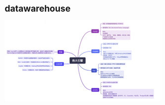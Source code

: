 # datawarehouse
![数据引擎图文](https://github.com/easonnum1/datawarehouse/blob/main/%E6%95%B0%E6%8D%AE%E5%BC%95%E6%93%8E.png)
